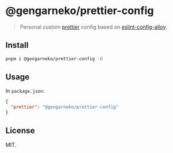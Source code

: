 # @gengarneko/prettier-config

> Personal custom [prettier](https://prettier.io/) config based on [eslint-config-alloy](https://https://github.com/AlloyTeam/eslint-config-alloy/blob/master/.prettierrc.js/).

## Install

```bash
pnpm i @gengarneko/prettier-config -D
```

## Usage

In `package.json`:

```json
{
  "prettier": "@gengarneko/prettier-config"
}
```

## License

MIT.